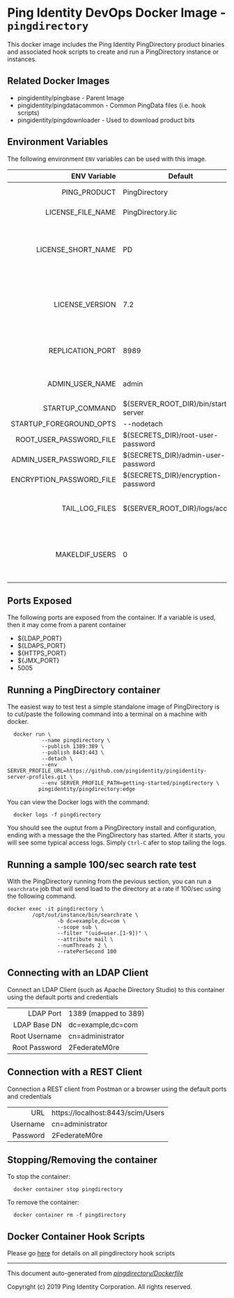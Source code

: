 
# Ping Identity DevOps Docker Image - `pingdirectory`

This docker image includes the Ping Identity PingDirectory product binaries
and associated hook scripts to create and run a PingDirectory instance or 
instances.

## Related Docker Images
- pingidentity/pingbase - Parent Image
- pingidentity/pingdatacommon - Common PingData files (i.e. hook scripts)
- pingidentity/pingdownloader - Used to download product bits

## Environment Variables
The following environment `ENV` variables can be used with 
this image. 

| ENV Variable  | Default     | Description
| ------------: | ----------- | ---------------------------------
| PING_PRODUCT  | PingDirectory  | Ping product name 
| LICENSE_FILE_NAME  | PingDirectory.lic  | Name of License File 
| LICENSE_SHORT_NAME  | PD  | Shortname used when retrieving license from License Server 
| LICENSE_VERSION  | 7.2  | Version used when retrieving license from License Server 
| REPLICATION_PORT  | 8989  | Default PingDirectory Replication Port 
| ADMIN_USER_NAME  | admin  | Replication administrative user 
| STARTUP_COMMAND  | ${SERVER_ROOT_DIR}/bin/start-server  | 
| STARTUP_FOREGROUND_OPTS  | --nodetach  | 
| ROOT_USER_PASSWORD_FILE  | ${SECRETS_DIR}/root-user-password  | 
| ADMIN_USER_PASSWORD_FILE  | ${SECRETS_DIR}/admin-user-password  | 
| ENCRYPTION_PASSWORD_FILE  | ${SECRETS_DIR}/encryption-password  | 
| TAIL_LOG_FILES  | ${SERVER_ROOT_DIR}/logs/access  | Files tailed once container has started 
| MAKELDIF_USERS  | 0  | Number of users to auto-populate using make-ldif templates 
## Ports Exposed
The following ports are exposed from the container.  If a variable is
used, then it may come from a parent container
- ${LDAP_PORT}
- ${LDAPS_PORT}
- ${HTTPS_PORT}
- ${JMX_PORT}
- 5005

## Running a PingDirectory container

The easiest way to test test a simple standalone image of PingDirectory is to cut/paste the following command into a terminal on a machine with docker.

```
  docker run \
           --name pingdirectory \
           --publish 1389:389 \
           --publish 8443:443 \
           --detach \
           --env SERVER_PROFILE_URL=https://github.com/pingidentity/pingidentity-server-profiles.git \
           --env SERVER_PROFILE_PATH=getting-started/pingdirectory \
          pingidentity/pingdirectory:edge
```

You can view the Docker logs with the command:

```
  docker logs -f pingdirectory
```

You should see the ouptut from a PingDirectory install and configuration, ending with a message the the PingDirectory has started.  After it starts, you will see some typical access logs.  Simply ``Ctrl-C`` afer to stop tailing the logs.

## Running a sample 100/sec search rate test
With the PingDirectory running from the pevious section, you can run a ``searchrate`` job that will send load to the directory at a rate if 100/sec using the following command.

```
docker exec -it pingdirectory \
        /opt/out/instance/bin/searchrate \
                -b dc=example,dc=com \
                --scope sub \
                --filter "(uid=user.[1-9])" \
                --attribute mail \
                --numThreads 2 \
                --ratePerSecond 100
```

## Connecting with an LDAP Client
Connect an LDAP Client (such as Apache Directory Studio) to this container using the default ports and credentials

|                 |                                   |
| --------------: | --------------------------------- |
| LDAP Port       | 1389 (mapped to 389)              |
| LDAP Base DN    | dc=example,dc=com                 |
| Root Username   | cn=administrator                  |
| Root Password   | 2FederateM0re                     |

## Connection with a REST Client
Connection a REST client from Postman or a browser using the default ports and credentials

|                 |                                   |
| --------------: | --------------------------------- |
| URL             | https://localhost:8443/scim/Users |
| Username        | cn=administrator                  |
| Password        | 2FederateM0re                     |

## Stopping/Removing the container
To stop the container:

```
  docker container stop pingdirectory
```

To remove the container:

```
  docker container rm -f pingdirectory
```
## Docker Container Hook Scripts
Please go [here](hooks/README.md) for details on all pingdirectory hook scripts

---
This document auto-generated from _[pingdirectory/Dockerfile](https://github.com/pingidentity/pingidentity-docker-builds/blob/master/pingdirectory/Dockerfile)_

Copyright (c)  2019 Ping Identity Corporation. All rights reserved.
